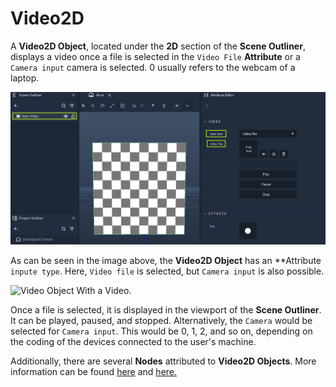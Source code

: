 # Video2D

A **Video2D Object**, located under the **2D** section of the **Scene Outliner**, displays a video once a file is selected in the `Video File` **Attribute** or a `Camera input` camera is selected. 0 usually refers to the webcam of a laptop. 

![Video Object Without Any Video.](../../../.gitbook/assets/videofilebefore.png)

As can be seen in the image above, the **Video2D Object** has an **Attribute `inpute type`. Here, `Video file` is selected, but `Camera input` is also possible. 

![Video Object With a Video.](../../../.gitbook/assets/videofilexample.gif)

Once a file is selected, it is displayed in the viewport of the **Scene Outliner**. It can be played, paused, and stopped. Alternatively, the `Camera` would be selected for `Camera input`. This would be 0, 1, 2, and so on, depending on the coding of the devices connected to the user's machine. 

Additionally, there are several **Nodes** attributed to **Video2D Objects**. More information can be found [here](../../../toolbox/incari/video/README.md) and [here.](../../../toolbox/events/video/README.md)

